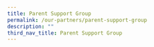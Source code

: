 ```yaml
---
title: Parent Support Group
permalink: /our-partners/parent-support-group
description: ""
third_nav_title: Parent Support Group
---
```

